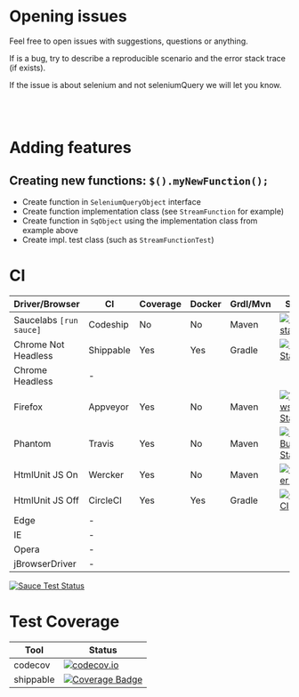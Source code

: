 # Opening issues

Feel free to open issues with suggestions, questions or anything.

If is a bug, try to describe a reproducible scenario and the error stack trace (if exists).

If the issue is about selenium and not seleniumQuery we will let you know.


<br><br>

# Adding features

## Creating new functions: `$().myNewFunction();`

- Create function in `SeleniumQueryObject` interface
- Create function implementation class (see `StreamFunction` for example)
- Create function in `SqObject` using the implementation class from example above
- Create impl. test class (such as `StreamFunctionTest`)


# CI

| Driver/Browser          | CI        | Coverage | Docker | Grdl/Mvn | Status |
| ----------------------- | --------- | -------- | ------ | -------- | ------ | 
| Saucelabs `[run sauce]` | Codeship  | No       | No     | Maven    | [![Build status](https://codeship.com/projects/7b37d0c0-d5b4-0133-1efe-62329e93051f/status?branch=master)](https://codeship.com/projects/142644)
| Chrome Not Headless     | Shippable | Yes      | Yes    | Gradle   | [![Run Status](https://api.shippable.com/projects/58b5bc1b1304cc0500e0c7b0/badge?branch=master)](https://app.shippable.com/github/seleniumQuery/seleniumQuery)
| Chrome Headless         | -
| Firefox                 | Appveyor  | Yes      | No     | Maven    | [![Windows Build Status](https://img.shields.io/appveyor/ci/acdcjunior/seleniumQuery/master.svg?label=Windows+Build)](https://ci.appveyor.com/project/acdcjunior/seleniumQuery/branch/master)
| Phantom                 | Travis    | Yes      | No     | Maven    | [![Linux Build Status](https://img.shields.io/travis/seleniumQuery/seleniumQuery/master.svg?label=Linux+Build)](https://travis-ci.org/seleniumQuery/seleniumQuery)
| HtmlUnit JS On          | Wercker   | Yes      | No     | Maven    | [![wercker status](https://app.wercker.com/status/b772beb5c952865d659e548bf7d64f48/s "wercker status")](https://app.wercker.com/project/bykey/b772beb5c952865d659e548bf7d64f48)
| HtmlUnit JS Off         | CircleCI  | Yes      | Yes    | Gradle   | [![Circle CI](https://circleci.com/gh/seleniumQuery/seleniumQuery.svg?style=svg)](https://circleci.com/gh/seleniumQuery/seleniumQuery)
| Edge                    | -
| IE                      | -
| Opera                   | -
| jBrowserDriver          | -

[![Sauce Test Status](https://saucelabs.com/open_sauce/build_matrix/acdcjunior.svg)](https://saucelabs.com/u/acdcjunior)

# Test Coverage

| Tool      | Status |
| --------- | --- |
| codecov   | [![codecov.io](https://codecov.io/gh/seleniumQuery/seleniumQuery/branch/master/graph/badge.svg)](https://codecov.io/gh/seleniumQuery/seleniumQuery)
| shippable | [![Coverage Badge](https://api.shippable.com/projects/58b5bc1b1304cc0500e0c7b0/coverageBadge?branch=master)](https://app.shippable.com/github/seleniumQuery/seleniumQuery)
